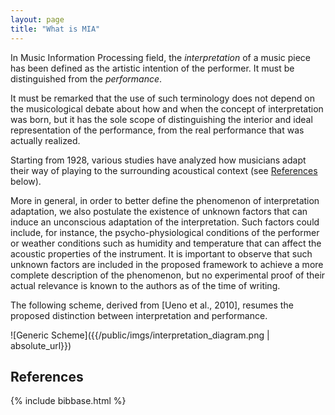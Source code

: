 ```yaml
---
layout: page
title: "What is MIA"
---
```


In Music Information Processing field, the _interpretation_ of a music piece
has been defined as the artistic intention of the performer. It must be
distinguished from the _performance_.

It must be remarked that the use of such terminology does not depend on the
musicological debate about how and when the concept of interpretation was born,
but it has the sole scope of distinguishing the interior and ideal
representation of the performance, from the real performance that was actually
realized.

Starting from 1928, various studies have analyzed how musicians adapt their way
of playing to the surrounding acoustical context (see [References](#references)
below).

More in general, in order to better define the phenomenon of interpretation
adaptation, we also postulate the existence of unknown factors that can induce
an unconscious adaptation of the interpretation. Such factors could include,
for instance, the psycho-physiological conditions of the performer or weather
conditions such as humidity and temperature that can affect the acoustic
properties of the instrument. It is important to observe that such unknown
factors are included in the proposed framework to achieve a more complete
description of the phenomenon, but no experimental proof of their actual
relevance is known to the authors as of the time of writing.

The following scheme, derived from [Ueno et al., 2010], resumes the proposed
distinction between interpretation and performance.

![Generic Scheme]({{/public/imgs/interpretation_diagram.png | absolute_url}})


## References
{% include bibbase.html %}
